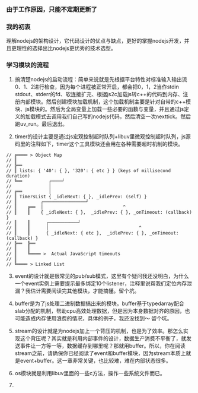 ### 由于工作原因，只能不定期更新了
### 我的初衷
理解nodejs的架构设计，它代码设计的优点与缺点，更好的掌握nodejs开发，并且更理性的选择出比nodejs更优秀的技术选型。

### 学习模块的流程
1. 搞清楚nodejs的启动流程：简单来说就是先根据平台特性对标准输入输出流0、1、2进行检查，因为每个进程被正常开启，都会把0，1，2当作stdin stdout、stderr的fd、软连接扩充、根据js2c加载js转c++的代码到内存、注册内部模块。然后创建模块加载机制，这个加载机制主要是针对自带的c++模块、js模块的。然后为全局变量上加载一些必要的函数与变量，并且通过js定义的加载模式去调用我们自己写的nodejs代码，然后清空一次nexttick。然后跑uv_run。最后退出。

2. timer的设计主要是通过js宏观控制超时队列+libuv里微观控制超时队列，js源码里的注释如下，timer这个工具模块还会用在各种需要超时机制的模块。
```
// ╔════ > Object Map
// ║
// ╠══
// ║ lists: { '40': { }, '320': { etc } } (keys of millisecond duration)
// ╚══          ┌────┘
//              │
// ╔══          │
// ║ TimersList { _idleNext: { }, _idlePrev: (self) }
// ║         ┌────────────────┘
// ║    ╔══  │                              ^
// ║    ║    { _idleNext: { },  _idlePrev: { }, _onTimeout: (callback) }
// ║    ║      ┌───────────┘
// ║    ║      │                                  ^
// ║    ║      { _idleNext: { etc },  _idlePrev: { }, _onTimeout: (callback) }
// ╠══  ╠══
// ║    ║
// ║    ╚════ >  Actual JavaScript timeouts
// ║
// ╚════ > Linked List

```

3. event的设计就是很常见的pub/sub模式，这里有个疑问我还没明白，为什么一个event实例上需要提示最多绑定10个listener，注释里说帮我们定位内存泄漏？我估计需要阅读完其他模块，才能搞懂。留个坑。

4. buffer是为了js处理二进制数据搞出来的模块。buffer基于typedarray配合slab分配的机制，帮助cpu高效处理数据，但是因为本身数据对齐的原因，也可能造成内存使用浪费的情况，具体的例子，我还没找到～ 留个坑。

5. stream的设计就是为nodejs加上一个背压的机制，也是为了效率。那怎么实现这个背压呢？其实就是利用内部事件的设计，数据生产消费不平衡了，就发送事件让一方等一等，数据缓存到哪里呢？那就用buffer。所以，你在阅读stream之前，请确保你已经阅读了event和buffer模块，因为stream本质上就是event+buffer。这一章非常关键，也比较难，难在内部状态很多。

6. os模块就是利用libuv里面的一些c方法，操作一些系统文件而已。
7. 

